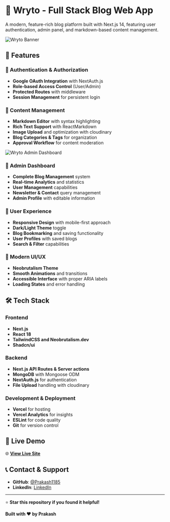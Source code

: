 # 🚀 Wryto - Full Stack Blog Web App

A modern, feature-rich blog platform built with Next.js 14, featuring user authentication, admin panel, and markdown-based content management.

![Wryto Banner](https://res.cloudinary.com/diboqh2zz/image/upload/v1753918618/wryto_hdjjmy.png)

## 🌟 Features

### 🔐 Authentication & Authorization
- **Google OAuth Integration** with NextAuth.js
- **Role-based Access Control** (User/Admin)
- **Protected Routes** with middleware
- **Session Management** for persistent login

### 📝 Content Management
- **Markdown Editor** with syntax highlighting
- **Rich Text Support** with ReactMarkdown
- **Image Upload** and optimization with cloudinary
- **Blog Categories & Tags** for organization
- **Approval Workflow** for content moderation

![Wryto Admin Dashboard](https://res.cloudinary.com/diboqh2zz/image/upload/v1753918953/wryto-ap_bnhvmr.png)
### 👑 Admin Dashboard
- **Complete Blog Management** system
- **Real-time Analytics** and statistics
- **User Management** capabilities
- **Newsletter & Contact** query management
- **Admin Profile** with editable information

### 👤 User Experience
- **Responsive Design** with mobile-first approach
- **Dark/Light Theme** toggle
- **Blog Bookmarking** and saving functionality
- **User Profiles** with saved blogs
- **Search & Filter** capabilities

### 🎨 Modern UI/UX
- **Neobrutalism Theme** 
- **Smooth Animations** and transitions
- **Accessible Interface** with proper ARIA labels
- **Loading States** and error handling

## 🛠️ Tech Stack

### Frontend
- **Next.js** 
- **React 18** 
- **TailwindCSS and Neobrutalism.dev** 
- **Shadcn/ui** 


### Backend
- **Next.js API Routes & Server actions**
- **MongoDB** with Mongoose ODM
- **NextAuth.js** for authentication
- **File Upload** handling with cloudinary

### Development & Deployment
- **Vercel** for hosting
- **Vercel Analytics** for insights
- **ESLint** for code quality
- **Git** for version control

## 🚀 Live Demo

🌐 **[View Live Site](https://wryto.vercel.app)**

## 📞 Contact & Support

- **GitHub**: [@Prakash1185](https://github.com/Prakash1185)
- **LinkedIn**: [LinkedIn](https://www.linkedin.com/in/prakash-kumar-b26183330/)

---

⭐ **Star this repository if you found it helpful!**

**Built with ❤️ by Prakash**
